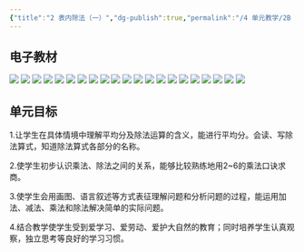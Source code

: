 ```yaml
---
{"title":"2 表内除法（一）","dg-publish":true,"permalink":"/4 单元教学/2B 二下/2 表内除法（一）/","dgPassFrontmatter":true,"noteIcon":""}
---
```



## 电子教材

<p class="grid-4">
	<img loading="lazy" decoding="async" src="https://book.pep.com.cn/1221001202131/files/mobile/13.jpg">
	<img loading="lazy" decoding="async" src="https://book.pep.com.cn/1221001202131/files/mobile/14.jpg">
	<img loading="lazy" decoding="async" src="https://book.pep.com.cn/1221001202131/files/mobile/15.jpg">
	<img loading="lazy" decoding="async" src="https://book.pep.com.cn/1221001202131/files/mobile/16.jpg">
	<img loading="lazy" decoding="async" src="https://book.pep.com.cn/1221001202131/files/mobile/17.jpg">
	<img loading="lazy" decoding="async" src="https://book.pep.com.cn/1221001202131/files/mobile/18.jpg">
	<img loading="lazy" decoding="async" src="https://book.pep.com.cn/1221001202131/files/mobile/19.jpg">
	<img loading="lazy" decoding="async" src="https://book.pep.com.cn/1221001202131/files/mobile/20.jpg">
	<img loading="lazy" decoding="async" src="https://book.pep.com.cn/1221001202131/files/mobile/21.jpg">
	<img loading="lazy" decoding="async" src="https://book.pep.com.cn/1221001202131/files/mobile/22.jpg">
	<img loading="lazy" decoding="async" src="https://book.pep.com.cn/1221001202131/files/mobile/23.jpg">
	<img loading="lazy" decoding="async" src="https://book.pep.com.cn/1221001202131/files/mobile/24.jpg">
	<img loading="lazy" decoding="async" src="https://book.pep.com.cn/1221001202131/files/mobile/25.jpg">
	<img loading="lazy" decoding="async" src="https://book.pep.com.cn/1221001202131/files/mobile/26.jpg">
	<img loading="lazy" decoding="async" src="https://book.pep.com.cn/1221001202131/files/mobile/27.jpg">
	<img loading="lazy" decoding="async" src="https://book.pep.com.cn/1221001202131/files/mobile/28.jpg">
	<img loading="lazy" decoding="async" src="https://book.pep.com.cn/1221001202131/files/mobile/29.jpg">
	<img loading="lazy" decoding="async" src="https://book.pep.com.cn/1221001202131/files/mobile/30.jpg">
	<img loading="lazy" decoding="async" src="https://book.pep.com.cn/1221001202131/files/mobile/31.jpg">
	<img loading="lazy" decoding="async" src="https://book.pep.com.cn/1221001202131/files/mobile/32.jpg">
	<img loading="lazy" decoding="async" src="https://book.pep.com.cn/1221001202131/files/mobile/33.jpg">
</p>

## 单元目标

1.让学生在具体情境中理解平均分及除法运算的含义，能进行平均分。会读、写除法算式，知道除法算式各部分的名称。

2.使学生初步认识乘法、除法之间的关系，能够比较熟练地用2~6的乘法口诀求商。

3.使学生会用画图、语言叙述等方式表征理解问题和分析问题的过程，能运用加法、减法、乘法和除法解决简单的实际问题。

4.结合教学使学生受到爱学习、爱劳动、爱护大自然的教育；同时培养学生认真观察，独立思考等良好的学习习惯。

